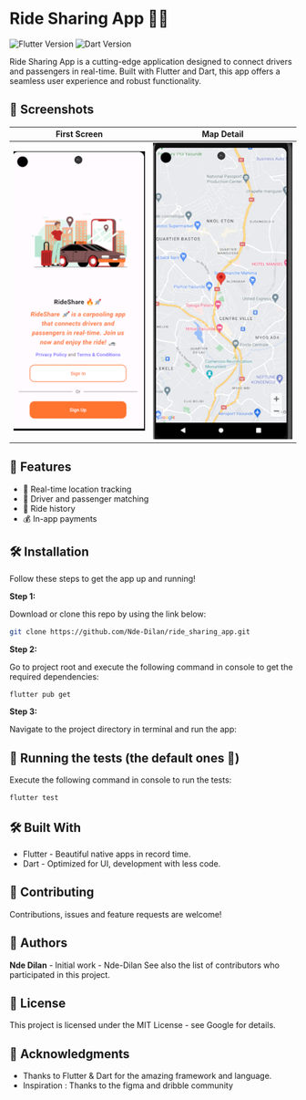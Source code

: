 # Ride Sharing App 🚗💨

![Flutter Version](https://img.shields.io/badge/flutter-v2.5.3-blue.svg)
![Dart Version](https://img.shields.io/badge/dart-v2.14.4-blue.svg)

Ride Sharing App is a cutting-edge application designed to connect drivers and passengers in real-time. Built with Flutter and Dart, this app offers a seamless user experience and robust functionality.

## 📸 Screenshots

| First Screen  | Map Detail | 
| ------------- | ------------- |
| ![Main Screen](./captures/landing_page.png)  | ![Ride Detail](./captures/map_page.png) | 

## 🚀 Features

- 📍 Real-time location tracking
- 🚗 Driver and passenger matching
- 📝 Ride history
- 💰 In-app payments

## 🛠️ Installation

Follow these steps to get the app up and running!

**Step 1:**

Download or clone this repo by using the link below:

```sh
git clone https://github.com/Nde-Dilan/ride_sharing_app.git 
```
**Step 2:**

Go to project root and execute the following command in console to get the required dependencies:

```sh
flutter pub get
```
**Step 3:**

Navigate to the project directory in terminal and run the app:

## 🧪 Running the tests (the default ones 🥲)
Execute the following command in console to run the tests:

```sh
flutter test 
```

## 🛠️ Built With
 * Flutter - Beautiful native apps in record time.
 * Dart - Optimized for UI, development with less code.

## 🤝 Contributing
Contributions, issues and feature requests are welcome! 

## 👥 Authors
**Nde Dilan** - Initial work - Nde-Dilan
See also the list of contributors who participated in this project.

## 📜 License
This project is licensed under the MIT License - see Google  for details.

## 🙏 Acknowledgments
 * Thanks to Flutter & Dart for the amazing framework and language.
 * Inspiration : Thanks to the figma and dribble community

